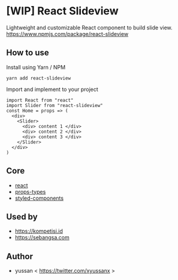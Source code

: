 # [WIP] React Slideview 

Lightweight and customizable React component to build slide view. https://www.npmjs.com/package/react-slideview

## How to use
Install using Yarn / NPM
```
yarn add react-slideview
```

Import and implement to your project
```
import React from "react"
import Slider from "react-slideview"
const Home = props => (
  <div>
    <Slider>
      <div> content 1 </div>
      <div> content 2 </div>
      <div> content 3 </div>
    </Slider>
  </div>
)
```

## Core 
- [react](https://www.npmjs.com/package/react)
- [props-types](https://www.npmjs.com/package/prop-types)
- [styled-components](https://www.styled-components.com/)

## Used by
- https://kompetisi.id 
- https://sebangsa.com

## Author
- yussan < https://twitter.com/xyussanx >

